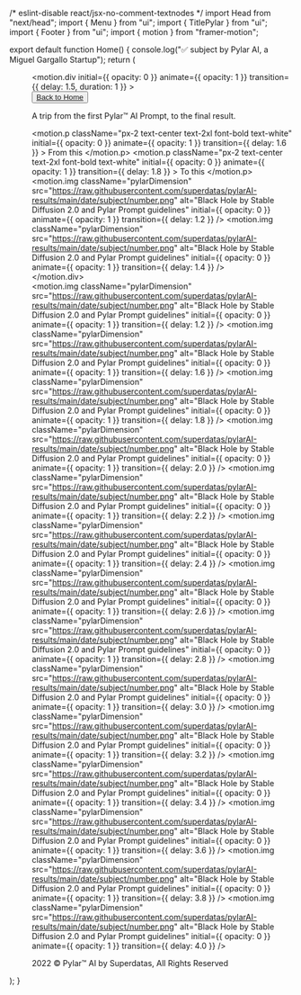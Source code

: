 /* eslint-disable react/jsx-no-comment-textnodes */
import Head from "next/head";
import { Menu } from "ui";
import { TitlePylar } from "ui";
import { Footer } from "ui";
import { motion } from "framer-motion";

export default function Home() {
  console.log("✅ subject by Pylar AI, a Miguel Gargallo Startup");
  return (
    <div className="min-w-screen flex min-h-screen flex-col bg-black">
      <Head>
        <title>Pylar AI by Pencil</title>
        <link rel="icon" href="./favicon.ico" />
      </Head>
      <Menu />
      <main>
        <TitlePylar />
        <div>
          <motion.div
            initial={{ opacity: 0 }}
            animate={{ opacity: 1 }}
            transition={{ delay: 1.5, duration: 1 }}
          >
            <div className="flex flex-col items-center justify-center">
              <button className="m-2 justify-center rounded-2xl bg-blue-600 py-3 px-4 text-xs font-bold text-white shadow-md hover:shadow-xl md:block">
                <a className="text-center" href="/">
                  Back to Home
                </a>
              </button>
              <p className="py-8 text-center text-2xl font-bold text-white">
                A trip from the first Pylar&trade; AI Prompt, to the final
                result.
              </p>
              <div className="pylarDiv">
                <motion.p
                  className="px-2 text-center text-2xl font-bold text-white"
                  initial={{ opacity: 0 }}
                  animate={{ opacity: 1 }}
                  transition={{ delay: 1.6 }}
                >
                  From this
                </motion.p>
                <motion.p
                  className="px-2 text-center text-2xl font-bold text-white"
                  initial={{ opacity: 0 }}
                  animate={{ opacity: 1 }}
                  transition={{ delay: 1.8 }}
                >
                  To this
                </motion.p>
              </div>
              <div className="pylarDiv">
                <motion.img
                  className="pylarDimension"
                  src="https://raw.githubusercontent.com/superdatas/pylarAI-results/main/date/subject/number.png"
                  alt="Black Hole by Stable Diffusion 2.0 and Pylar Prompt guidelines"
                  initial={{ opacity: 0 }}
                  animate={{ opacity: 1 }}
                  transition={{ delay: 1.2 }}
                />
                <motion.img
                  className="pylarDimension"
                  src="https://raw.githubusercontent.com/superdatas/pylarAI-results/main/date/subject/number.png"
                  alt="Black Hole by Stable Diffusion 2.0 and Pylar Prompt guidelines"
                  initial={{ opacity: 0 }}
                  animate={{ opacity: 1 }}
                  transition={{ delay: 1.4 }}
                />
              </div>
            </div>
            <div className="flex flex-col items-center justify-center"></div>
          </motion.div>
        </div>
        <div className="pylarDiv py-6">
          <motion.img
            className="pylarDimension"
            src="https://raw.githubusercontent.com/superdatas/pylarAI-results/main/date/subject/number.png"
            alt="Black Hole by Stable Diffusion 2.0 and Pylar Prompt guidelines"
            initial={{ opacity: 0 }}
            animate={{ opacity: 1 }}
            transition={{ delay: 1.2 }}
          />
          <motion.img
            className="pylarDimension"
            src="https://raw.githubusercontent.com/superdatas/pylarAI-results/main/date/subject/number.png"
            alt="Black Hole by Stable Diffusion 2.0 and Pylar Prompt guidelines"
            initial={{ opacity: 0 }}
            animate={{ opacity: 1 }}
            transition={{ delay: 1.6 }}
          />
          <motion.img
            className="pylarDimension"
            src="https://raw.githubusercontent.com/superdatas/pylarAI-results/main/date/subject/number.png"
            alt="Black Hole by Stable Diffusion 2.0 and Pylar Prompt guidelines"
            initial={{ opacity: 0 }}
            animate={{ opacity: 1 }}
            transition={{ delay: 1.8 }}
          />
          <motion.img
            className="pylarDimension"
            src="https://raw.githubusercontent.com/superdatas/pylarAI-results/main/date/subject/number.png"
            alt="Black Hole by Stable Diffusion 2.0 and Pylar Prompt guidelines"
            initial={{ opacity: 0 }}
            animate={{ opacity: 1 }}
            transition={{ delay: 2.0 }}
          />
          <motion.img
            className="pylarDimension"
            src="https://raw.githubusercontent.com/superdatas/pylarAI-results/main/date/subject/number.png"
            alt="Black Hole by Stable Diffusion 2.0 and Pylar Prompt guidelines"
            initial={{ opacity: 0 }}
            animate={{ opacity: 1 }}
            transition={{ delay: 2.2 }}
          />
          <motion.img
            className="pylarDimension"
            src="https://raw.githubusercontent.com/superdatas/pylarAI-results/main/date/subject/number.png"
            alt="Black Hole by Stable Diffusion 2.0 and Pylar Prompt guidelines"
            initial={{ opacity: 0 }}
            animate={{ opacity: 1 }}
            transition={{ delay: 2.4 }}
          />
          <motion.img
            className="pylarDimension"
            src="https://raw.githubusercontent.com/superdatas/pylarAI-results/main/date/subject/number.png"
            alt="Black Hole by Stable Diffusion 2.0 and Pylar Prompt guidelines"
            initial={{ opacity: 0 }}
            animate={{ opacity: 1 }}
            transition={{ delay: 2.6 }}
          />
          <motion.img
            className="pylarDimension"
            src="https://raw.githubusercontent.com/superdatas/pylarAI-results/main/date/subject/number.png"
            alt="Black Hole by Stable Diffusion 2.0 and Pylar Prompt guidelines"
            initial={{ opacity: 0 }}
            animate={{ opacity: 1 }}
            transition={{ delay: 2.8 }}
          />
          <motion.img
            className="pylarDimension"
            src="https://raw.githubusercontent.com/superdatas/pylarAI-results/main/date/subject/number.png"
            alt="Black Hole by Stable Diffusion 2.0 and Pylar Prompt guidelines"
            initial={{ opacity: 0 }}
            animate={{ opacity: 1 }}
            transition={{ delay: 3.0 }}
          />
          <motion.img
            className="pylarDimension"
            src="https://raw.githubusercontent.com/superdatas/pylarAI-results/main/date/subject/number.png"
            alt="Black Hole by Stable Diffusion 2.0 and Pylar Prompt guidelines"
            initial={{ opacity: 0 }}
            animate={{ opacity: 1 }}
            transition={{ delay: 3.2 }}
          />
          <motion.img
            className="pylarDimension"
            src="https://raw.githubusercontent.com/superdatas/pylarAI-results/main/date/subject/number.png"
            alt="Black Hole by Stable Diffusion 2.0 and Pylar Prompt guidelines"
            initial={{ opacity: 0 }}
            animate={{ opacity: 1 }}
            transition={{ delay: 3.4 }}
          />
          <motion.img
            className="pylarDimension"
            src="https://raw.githubusercontent.com/superdatas/pylarAI-results/main/date/subject/number.png"
            alt="Black Hole by Stable Diffusion 2.0 and Pylar Prompt guidelines"
            initial={{ opacity: 0 }}
            animate={{ opacity: 1 }}
            transition={{ delay: 3.6 }}
          />
          <motion.img
            className="pylarDimension"
            src="https://raw.githubusercontent.com/superdatas/pylarAI-results/main/date/subject/number.png"
            alt="Black Hole by Stable Diffusion 2.0 and Pylar Prompt guidelines"
            initial={{ opacity: 0 }}
            animate={{ opacity: 1 }}
            transition={{ delay: 3.8 }}
          />
          <motion.img
            className="pylarDimension"
            src="https://raw.githubusercontent.com/superdatas/pylarAI-results/main/date/subject/number.png"
            alt="Black Hole by Stable Diffusion 2.0 and Pylar Prompt guidelines"
            initial={{ opacity: 0 }}
            animate={{ opacity: 1 }}
            transition={{ delay: 4.0 }}
          />
          <p className="py-8 text-center text-2xl font-bold text-white">
            2022 © Pylar&trade; AI by Superdatas, All Rights Reserved
          </p>
        </div>
      </main>
      <Footer />
    </div>
  );
}
